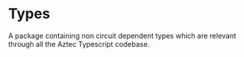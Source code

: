 # Types

A package containing non circuit dependent types which are relevant through all the Aztec Typescript codebase.
